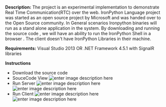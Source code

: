 **Description:**  The project is an experimental implementation to demonstrate Real Time Communication(RTC) over the web. IronPython Language project was started as an open source project by Microsoft and was handed over to the Open Source  community. In General scenarios Ironpython binaries will run as a stand alone application in the system. By downloading and running the source code , we will have an ability to run the IronPython Shell in a browser . The client doesn't have IronPython  Libraries in their machine.

**Requirements:**
Visual Studio 2013 OR .NET Framework 4.5.1 with SignalR libraries

**Instructions**

 - Download the source code
 - SouceCode View
 ![enter image description here](step1.PNG) 
 - Run Server
 ![enter image description here](step2.PNG) 
 ![enter image description here](step3.PNG) 
- Run Client
![enter image description here](step4.PNG) 
![enter image description here](step5.PNG) 
